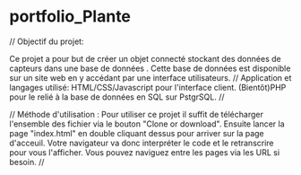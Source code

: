 # portfolio_Plante
//
Objectif du projet:

Ce projet a pour but de créer un objet connecté stockant des données de capteurs dans une base de données .
Cette base de données est disponible sur un site web en y accédant par une interface utilisateurs.
//
Application et langages utilisé:
HTML/CSS/Javascript pour l'interface client.
(Bientôt)PHP pour le relié à la base de données en SQL sur PstgrSQL.
//

//
Méthode d'utilisation :
Pour utiliser ce projet il suffit de télécharger l'ensemble des fichier via le bouton "Clone or download".
Ensuite lancer la page "index.html" en double cliquant dessus pour arriver sur la page d'acceuil.
Votre navigateur va donc interpréter le code et le retranscrire pour vous l'afficher.
Vous pouvez naviguez entre les pages via les URL si besoin.
//












